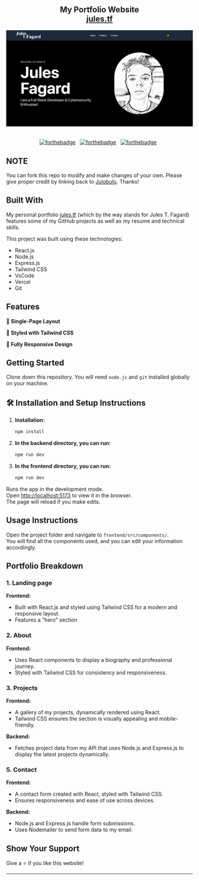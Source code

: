 
<h2 align="center">
  My Portfolio Website<br/>
  <a href="https://jules.tf" target="_blank">jules.tf</a>
</h2>

<div align="center">
  <img alt="Demo" src="./frontend/public/portfolio-landing-page-screenshot-min.png" />
</div>

<br/>

<center>

[![forthebadge](https://forthebadge.com/images/badges/built-with-love.svg)](https://forthebadge.com) &nbsp;
[![forthebadge](https://forthebadge.com/images/badges/made-with-javascript.svg)](https://forthebadge.com) &nbsp;
[![forthebadge](https://forthebadge.com/images/badges/open-source.svg)](https://forthebadge.com) &nbsp;
<!-- ![GitHub Repo stars](https://img.shields.io/github/stars/Julobulo/Portfolio?color=red&logo=github&style=for-the-badge) &nbsp;
![GitHub forks](https://img.shields.io/github/forks/Julobulo/Portfolio?color=red&logo=github&style=for-the-badge) -->

</center>


## NOTE

You can fork this repo to modify and make changes of your own. Please give proper credit by linking back to [Julobulo](https://github.com/Julobulo/Portfolio). Thanks!

## Built With

My personal portfolio <a href="https://jules.tf" target="_blank">jules.tf</a> (which by the way stands for Jules T. Fagard) features some of my GitHub projects as well as my resume and technical skills.

This project was built using these technologies:

- React.js
- Node.js
- Express.js
- Tailwind CSS
- VsCode
- Vercel
- Git

## Features

**📖 Single-Page Layout**

**🎨 Styled with Tailwind CSS**

**📱 Fully Responsive Design**

## Getting Started

Clone down this repository. You will need `node.js` and `git` installed globally on your machine.

## 🛠 Installation and Setup Instructions

1. **Installation:**
    ```sh
    npm install
    ```

2. **In the backend directory, you can run:**
    ```sh
    npm run dev
    ```

2. **In the frontend directory, you can run:**
    ```sh
    npm run dev
    ```

Runs the app in the development mode.<br/>
Open [http://localhost:5173](http://localhost:5173) to view it in the browser.<br/>
The page will reload if you make edits.

## Usage Instructions

Open the project folder and navigate to `frontend/src/components/`.<br/>
You will find all the components used, and you can edit your information accordingly.

## Portfolio Breakdown

### 1. Landing page

**Frontend:**
- Built with React.js and styled using Tailwind CSS for a modern and responsive layout.
- Features a "hero" section

### 2. About

**Frontend:**
- Uses React components to display a biography and professional journey.
- Styled with Tailwind CSS for consistency and responsiveness.

### 3. Projects

**Frontend:**
- A gallery of my projects, dynamically rendered using React.
- Tailwind CSS ensures the section is visually appealing and mobile-friendly.

**Backend:**
- Fetches project data from my API that uses Node.js and Express.js to display the latest projects dynamically.

### 5. Contact

**Frontend:**
- A contact form created with React, styled with Tailwind CSS.
- Ensures responsiveness and ease of use across devices.

**Backend:**
- Node.js and Express.js handle form submissions.
- Uses Nodemailer to send form data to my email.

## Show Your Support

Give a ⭐ if you like this website!

---